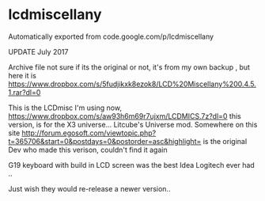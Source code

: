 # lcdmiscellany
Automatically exported from code.google.com/p/lcdmiscellany

 UPDATE  July 2017 
 
Archive file not sure if its the original or not, it's from my own backup , but here it is
https://www.dropbox.com/s/5fudjikxk8ezok8/LCD%20Miscellany%200.4.5.1.rar?dl=0


This is the LCDmisc I'm using now, https://www.dropbox.com/s/aw93h6m69r7ujxm/LCDMICS.7z?dl=0 this version, is for the X3 universe... Litcube's Universe mod. Somewhere on this site http://forum.egosoft.com/viewtopic.php?t=365706&start=0&postdays=0&postorder=asc&highlight=  is the original Dev who made this verison,  couldn't find it again

G19 keyboard with build in LCD screen was the best Idea Logitech ever had .. 

Just wish they would re-release a newer version.. 
